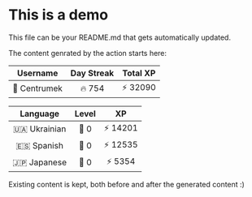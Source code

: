 # This is a demo

This file can be your README.md that gets automatically updated.

The content genrated by the action starts here:

<!--START_SECTION:duolingoStats-->
<!-- Automatically generated with https://github.com/centrumek/duolingo-readme-stats-->

| Username | Day Streak | Total XP |
|:---:|:---:|:---:|
| 👤 Centrumek | 🔥 754 | ⚡ 32090 |

| Language | Level | XP |
|:---:|:---:|:---:|
| 🇺🇦 Ukrainian | 👑 0 | ⚡ 14201 |
| 🇪🇸 Spanish | 👑 0 | ⚡ 12535 |
| 🇯🇵 Japanese | 👑 0 | ⚡ 5354 |

<!--END_SECTION:duolingoStats-->

Existing content is kept, both before and after the generated content :)